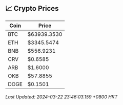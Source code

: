 ## 📈 Crypto Prices

| Coin | Price |
| ---- | ----- |
| BTC | $63939.3530 |
| ETH | $3345.5474 |
| BNB | $556.9231 |
| CRV | $0.6585 |
| ARB | $1.6000 |
| OKB | $57.8855 |
| DOGE | $0.1501 |

_Last Updated: 2024-03-22 23:46:03.159 +0800 HKT_